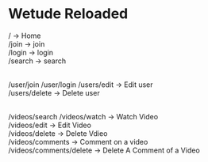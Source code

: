 # Wetude Reloaded

/ -> Home<br/>
/join -> join<br/>
/login -> login<br/>
/search -> search<br/>
<br/>

/user/join
/user/login
/users/edit -> Edit user<br/>
/users/delete -> Delete user<br/>
<br/>

/videos/search
/videos/watch -> Watch Video<br/>
/videos/edit -> Edit Video<br/>
/videos/delete -> Delete Vdieo<br/>
/videos/comments -> Comment on a video<br/>
/videos/comments/delete -> Delete A Comment of a Video<br/>
<br/>
